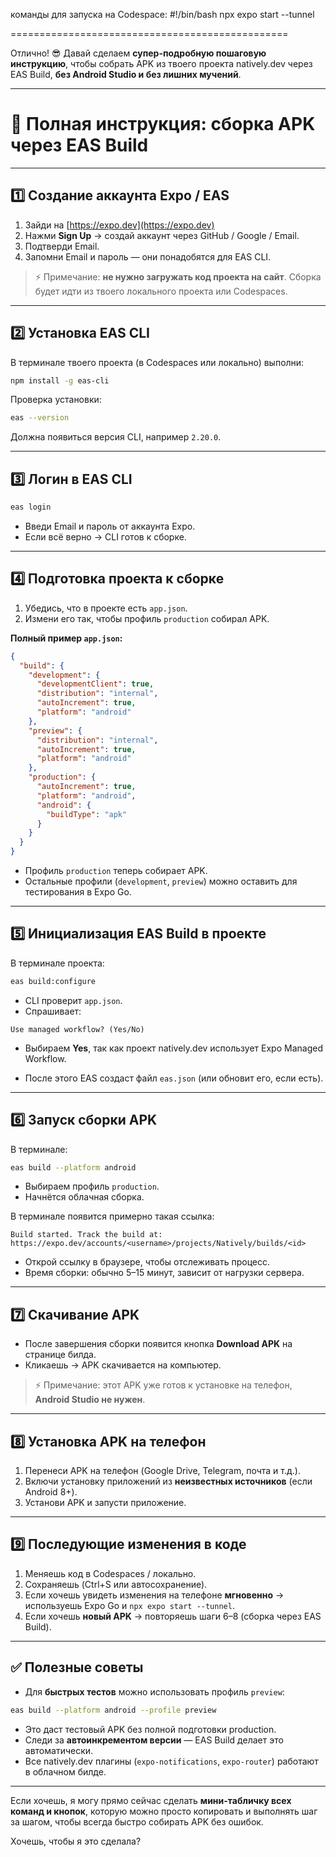 команды для запуска на Codespace:
#!/bin/bash
npx expo start --tunnel


================================================

Отлично! 😎 Давай сделаем **супер-подробную пошаговую инструкцию**, чтобы собрать APK из твоего проекта natively.dev через EAS Build, **без Android Studio и без лишних мучений**.

---

# 📌 Полная инструкция: сборка APK через EAS Build

---

## 1️⃣ Создание аккаунта Expo / EAS

1. Зайди на [https://expo.dev](https://expo.dev)
2. Нажми **Sign Up** → создай аккаунт через GitHub / Google / Email.
3. Подтверди Email.
4. Запомни Email и пароль — они понадобятся для EAS CLI.

> ⚡ Примечание: **не нужно загружать код проекта на сайт**. Сборка будет идти из твоего локального проекта или Codespaces.

---

## 2️⃣ Установка EAS CLI

В терминале твоего проекта (в Codespaces или локально) выполни:

```bash
npm install -g eas-cli
```

Проверка установки:

```bash
eas --version
```

Должна появиться версия CLI, например `2.20.0`.

---

## 3️⃣ Логин в EAS CLI

```bash
eas login
```

* Введи Email и пароль от аккаунта Expo.
* Если всё верно → CLI готов к сборке.

---

## 4️⃣ Подготовка проекта к сборке

1. Убедись, что в проекте есть `app.json`.
2. Измени его так, чтобы профиль `production` собирал APK.

**Полный пример `app.json`:**

```json
{
  "build": {
    "development": {
      "developmentClient": true,
      "distribution": "internal",
      "autoIncrement": true,
      "platform": "android"
    },
    "preview": {
      "distribution": "internal",
      "autoIncrement": true,
      "platform": "android"
    },
    "production": {
      "autoIncrement": true,
      "platform": "android",
      "android": {
        "buildType": "apk"
      }
    }
  }
}
```

* Профиль `production` теперь собирает APK.
* Остальные профили (`development`, `preview`) можно оставить для тестирования в Expo Go.

---

## 5️⃣ Инициализация EAS Build в проекте

В терминале проекта:

```bash
eas build:configure
```

* CLI проверит `app.json`.
* Спрашивает:

```
Use managed workflow? (Yes/No)
```

* Выбираем **Yes**, так как проект natively.dev использует Expo Managed Workflow.

* После этого EAS создаст файл `eas.json` (или обновит его, если есть).

---

## 6️⃣ Запуск сборки APK

В терминале:

```bash
eas build --platform android
```

* Выбираем профиль `production`.
* Начнётся облачная сборка.

В терминале появится примерно такая ссылка:

```
Build started. Track the build at:
https://expo.dev/accounts/<username>/projects/Natively/builds/<id>
```

* Открой ссылку в браузере, чтобы отслеживать процесс.
* Время сборки: обычно 5–15 минут, зависит от нагрузки сервера.

---

## 7️⃣ Скачивание APK

* После завершения сборки появится кнопка **Download APK** на странице билда.
* Кликаешь → APK скачивается на компьютер.

> ⚡ Примечание: этот APK уже готов к установке на телефон, **Android Studio не нужен**.

---

## 8️⃣ Установка APK на телефон

1. Перенеси APK на телефон (Google Drive, Telegram, почта и т.д.).
2. Включи установку приложений из **неизвестных источников** (если Android 8+).
3. Установи APK и запусти приложение.

---

## 9️⃣ Последующие изменения в коде

1. Меняешь код в Codespaces / локально.
2. Сохраняешь (Ctrl+S или автосохранение).
3. Если хочешь увидеть изменения на телефоне **мгновенно** → используешь Expo Go и `npx expo start --tunnel`.
4. Если хочешь **новый APK** → повторяешь шаги 6–8 (сборка через EAS Build).

---

## ✅ Полезные советы

* Для **быстрых тестов** можно использовать профиль `preview`:

```bash
eas build --platform android --profile preview
```

* Это даст тестовый APK без полной подготовки production.
* Следи за **автоинкрементом версии** — EAS Build делает это автоматически.
* Все natively.dev плагины (`expo-notifications`, `expo-router`) работают в облачном билде.

---

Если хочешь, я могу прямо сейчас сделать **мини-табличку всех команд и кнопок**, которую можно просто копировать и выполнять шаг за шагом, чтобы всегда быстро собирать APK без ошибок.

Хочешь, чтобы я это сделала?

